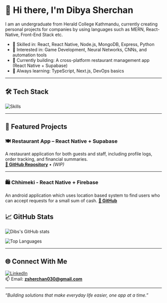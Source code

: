 # 👋 Hi there, I'm Dibya Sherchan

I am an undergraduate from Herald College Kathmandu, currently creating personal projects for companies by using languages such as MERN, React-Native, Front-End Stack etc.

- 💼 Skilled in: React, React Native, Node.js, MongoDB, Express, Python
- 🤖 Interested in: Game Development, Neural Networks, CNNs, and automation tools
- 🚀 Currently building: A cross-platform restaurant management app (React Native + Supabase)
- 🧠 Always learning: TypeScript, Next.js, DevOps basics

---

## 🛠️ Tech Stack

![Skills](https://skillicons.dev/icons?i=html,css,js,react,reactnative,nodejs,mongodb,express,git,github,tailwind,figma,python,tensorflow,firebase)

---

## 📌 Featured Projects

### 🍽️ Restaurant App – React Native + Supabase  
A restaurant application for both guests and staff, including profile logs, order tracking, and financial summaries.  
**[🔗 GitHub Repository](https://github.com/DibyaSherchan/RestaurantApp)** • *(WIP)*

---

### 🛍️ Chhimeki - React Native + Firebase  
An android application which uses location based system to find users who can accept requests for a small sum of cash.
**[🔗 GitHub](https://github.com/DibyaSherchan/ChhimekiFrontend)**


## 📈 GitHub Stats

![Dibs's GitHub stats](https://github-readme-stats.vercel.app/api?username=dibssherchan&show_icons=true&theme=github_dark)

![Top Languages](https://github-readme-stats.vercel.app/api/top-langs/?username=dibssherchan&layout=compact&theme=github_dark)

---

## 🌐 Connect With Me

[![LinkedIn](https://img.shields.io/badge/LinkedIn-blue?logo=linkedin&style=for-the-badge)](https://www.linkedin.com/in/dibya-sherchan-074670259/)  
📫 Email: **zsherchan030@gmail.com**

---

_“Building solutions that make everyday life easier, one app at a time.”_

